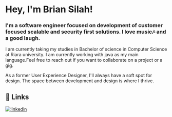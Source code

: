 # Hey, I'm Brian Silah!



### I'm a software engineer focused on development of customer focused scalable and security first solutions. I love music🎶 and a good laugh.

I am currently taking my studies in Bachelor of science in Computer Science at Riara university. I am currently working with java as my main language.Feel free to reach out if you want to collaborate on a project or a gig.

As a former User Experience Designer, I'll always have a soft spot for design. The space between development and design is where I thrive.

## 🔗 Links
[![linkedin](https://img.shields.io/badge/linkedin-0A66C2?style=for-the-badge&logo=linkedin&logoColor=white)](https://www.linkedin.com/in/briansilah/)
